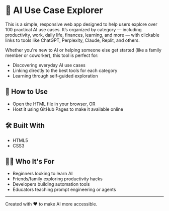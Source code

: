 # 🧠 AI Use Case Explorer

This is a simple, responsive web app designed to help users explore over 100 practical AI use cases. It’s organized by category — including productivity, work, daily life, finances, learning, and more — with clickable links to tools like ChatGPT, Perplexity, Claude, Replit, and others.

Whether you're new to AI or helping someone else get started (like a family member or coworker), this tool is perfect for:

- Discovering everyday AI use cases  
- Linking directly to the best tools for each category  
- Learning through self-guided exploration

## 🚀 How to Use
- Open the HTML file in your browser, OR
- Host it using GitHub Pages to make it available online

## 🛠 Built With
- HTML5  
- CSS3

## 🙋‍♂️ Who It's For
- Beginners looking to learn AI  
- Friends/family exploring productivity hacks  
- Developers building automation tools  
- Educators teaching prompt engineering or agents  

---

Created with ❤️ to make AI more accessible.

